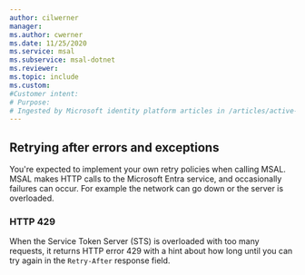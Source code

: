 ```yaml
---
author: cilwerner
manager: 
ms.author: cwerner
ms.date: 11/25/2020
ms.service: msal
ms.subservice: msal-dotnet
ms.reviewer: 
ms.topic: include
ms.custom: 
#Customer intent: 
# Purpose:
# Ingested by Microsoft identity platform articles in /articles/active-directory/develop/* that document the error handling retries for the different platforms.
---
```

## Retrying after errors and exceptions

You're expected to implement your own retry policies when calling MSAL. MSAL makes HTTP calls to the Microsoft Entra service, and occasionally failures can occur. For example the network can go down or the server is overloaded.  

### HTTP 429

When the Service Token Server (STS) is overloaded with too many requests, it returns HTTP error 429 with a hint about how long until you can try again in the `Retry-After` response field.
